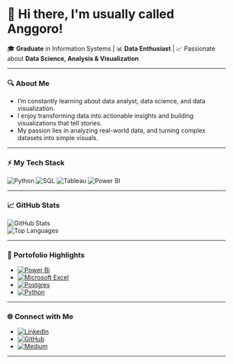 # 👋 Hi there, I'm usually called Anggoro!

🎓 **Graduate** in Information Systems | 📊 **Data Enthusiast** | 📈 Passionate about **Data Science, Analysis & Visualization**

---

### 🔍 **About Me**  
-  I’m constantly learning about data analyst, data science, and data visualization.  
-  I enjoy transforming data into actionable insights and building visualizations that tell stories.  
-  My passion lies in analyzing real-world data, and turning complex datasets into simple visuals.  

---

### ⚡ **My Tech Stack**  
![Python](https://img.shields.io/badge/Python-3776AB?style=for-the-badge&logo=python&logoColor=white)
![SQL](https://img.shields.io/badge/SQL-4479A1?style=for-the-badge&logo=postgresql&logoColor=white)
![Tableau](https://img.shields.io/badge/Tableau-E97627?style=for-the-badge&logo=tableau&logoColor=white)
![Power BI](https://img.shields.io/badge/PowerBI-F2C811?style=for-the-badge&logo=powerbi&logoColor=black)

---

### 📈 **GitHub Stats**  
![GitHub Stats](https://github-readme-stats.vercel.app/api?username=Angdp3&show_icons=true&theme=radical)  
![Top Languages](https://github-readme-stats.vercel.app/api/top-langs/?username=Angdp3&layout=compact&theme=radical)  

---

### 🌟 **Portofolio Highlights**  
- [![Power Bi](https://img.shields.io/badge/power_bi-F2C811?style=for-the-badge&logo=powerbi&logoColor=black)](https://github.com/Angdp3/Power_BI_Dashboard)
- [![Microsoft Excel](https://img.shields.io/badge/Microsoft_Excel-217346?style=for-the-badge&logo=microsoft-excel&logoColor=white)](https://github.com/Angdp3/Excel_DataAnalyst)
- [![Postgres](https://img.shields.io/badge/postgres-%23316192.svg?style=for-the-badge&logo=postgresql&logoColor=white)](https://github.com/Angdp3/SQL_DataAnalyst)
- [![Python](https://img.shields.io/badge/python-3670A0?style=for-the-badge&logo=python&logoColor=ffdd54)](https://github.com/Angdp3/Machine_Learning)

---

### 🌐 **Connect with Me**  
- [![LinkedIn](https://img.shields.io/badge/LinkedIn-0077B5?style=for-the-badge&logo=linkedin&logoColor=white)](https://www.linkedin.com/in/Angdp3)  
- [![GitHub](https://img.shields.io/badge/GitHub-100000?style=for-the-badge&logo=github&logoColor=white)](https://github.com/Angdp3)
- [![Medium](https://img.shields.io/badge/Medium-12100E?style=for-the-badge&logo=medium&logoColor=white)](https://medium.com/@Angdp3)  
---


<!--
**Angdp3/Angdp3** is a ✨ _special_ ✨ repository because its `README.md` (this file) appears on your GitHub profile.

Here are some ideas to get you started:
- 🌐 I'm also interested in integrating technology into my business of **durian and longan seed cultivation**.
- 🔭 I’m currently working on ...
- 🌱 I’m currently learning ...
- 👯 I’m looking to collaborate on ...
- 🤔 I’m looking for help with ...
- 💬 Ask me about ...
- 📫 How to reach me: ...
- 😄 Pronouns: ...
- ⚡ Fun fact: ...
-->
